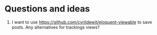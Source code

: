 # Questions and ideas

1. I want to use https://github.com/cyrildewit/eloquent-viewable to save posts. Any alternatives for trackings views?